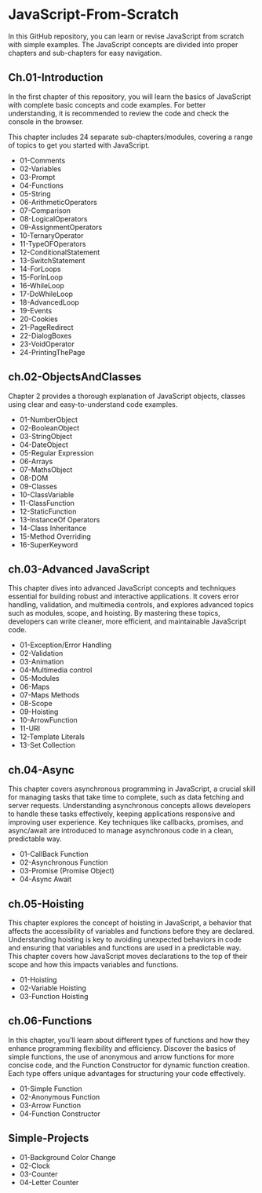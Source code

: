 # JavaScript-From-Scratch
In this GitHub repository, you can learn or revise JavaScript from scratch with simple examples. The JavaScript concepts are divided into proper chapters and sub-chapters for easy navigation.

## Ch.01-Introduction
In the first chapter of this repository, you will learn the basics of JavaScript with complete basic concepts and code examples. For better understanding, it is recommended to review the code and check the console in the browser.

This chapter includes 24 separate sub-chapters/modules, covering a range of topics to get you started with JavaScript.

<ul>
<li>01-Comments</li>
<li>02-Variables</li>
<li>03-Prompt</li>
<li>04-Functions</li>
<li>05-String</li>
<li>06-ArithmeticOperators</li>
<li>07-Comparison</li>
<li>08-LogicalOperators</li>
<li>09-AssignmentOperators</li>
<li>10-TernaryOperator</li>
<li>11-TypeOFOperators</li>
<li>12-ConditionalStatement</li>
<li>13-SwitchStatement</li>
<li>14-ForLoops</li>
<li>15-ForInLoop</li>
<li>16-WhileLoop</li>
<li>17-DoWhileLoop</li>
<li>18-AdvancedLoop</li>
<li>19-Events</li>
<li>20-Cookies</li>
<li>21-PageRedirect</li>
<li>22-DialogBoxes</li>
<li>23-VoidOperator</li>
<li>24-PrintingThePage</li>
</ul>

## ch.02-ObjectsAndClasses
Chapter 2 provides a thorough explanation of JavaScript objects, classes using clear and easy-to-understand code examples.
<ul>
<li>01-NumberObject</li>
<li>02-BooleanObject</li>
<li>03-StringObject</li>
<li>04-DateObject</li>
<li>05-Regular Expression</li>
<li>06-Arrays</li>
<li>07-MathsObject</li>
<li>08-DOM</li>
<li>09-Classes</li>
<li>10-ClassVariable</li>
<li>11-ClassFunction</li>
<li>12-StaticFunction</li>
<li>13-InstanceOf Operators</li>
<li>14-Class Inheritance</li>
<li>15-Method Overriding</li>
<li>16-SuperKeyword</li>
</ul>

## ch.03-Advanced JavaScript
This chapter dives into advanced JavaScript concepts and techniques essential for building robust and interactive applications. It covers error handling, validation, and multimedia controls, and explores advanced topics such as modules, scope, and hoisting. By mastering these topics, developers can write cleaner, more efficient, and maintainable JavaScript code.
<ul>
<li>01-Exception/Error Handling</li>
<li>02-Validation</li>
<li>03-Animation</li>
<li>04-Multimedia control</li>
<li>05-Modules</li>
<li>06-Maps</li>
<li>07-Maps Methods</li>
<li>08-Scope</li>
<li>09-Hoisting</li>
<li>10-ArrowFunction</li>
<li>11-URI</li>
<li>12-Template Literals</li>
<li>13-Set Collection</li>
</ul>

## ch.04-Async
This chapter covers asynchronous programming in JavaScript, a crucial skill for managing tasks that take time to complete, such as data fetching and server requests. Understanding asynchronous concepts allows developers to handle these tasks effectively, keeping applications responsive and improving user experience. Key techniques like callbacks, promises, and async/await are introduced to manage asynchronous code in a clean, predictable way.
<ul>
<li>01-CallBack Function</li>
<li>02-Asynchronous Function</li>
<li>03-Promise (Promise Object)</li>
<li>04-Async Await</li>
</ul>

## ch.05-Hoisting
This chapter explores the concept of hoisting in JavaScript, a behavior that affects the accessibility of variables and functions before they are declared. Understanding hoisting is key to avoiding unexpected behaviors in code and ensuring that variables and functions are used in a predictable way. This chapter covers how JavaScript moves declarations to the top of their scope and how this impacts variables and functions.
<ul>
<li>01-Hoisting</li>
<li>02-Variable Hoisting</li>
<li>03-Function Hoisting</li>
</ul>

## ch.06-Functions
In this chapter, you'll learn about different types of functions and how they enhance programming flexibility and efficiency. Discover the basics of simple functions, the use of anonymous and arrow functions for more concise code, and the Function Constructor for dynamic function creation. Each type offers unique advantages for structuring your code effectively.
<ul>
<li>01-Simple Function</li>
<li>02-Anonymous Function</li>
<li>03-Arrow Function</li>
<li>04-Function Constructor</li>
</ul>

## Simple-Projects
<ul>
<li>01-Background Color Change</li>
<li>02-Clock</li>
<li>03-Counter</li>
<li>04-Letter Counter</li>
</ul>